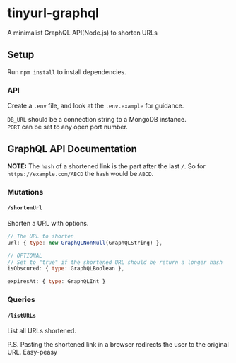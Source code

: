 # tinyurl-graphql

A minimalist GraphQL API(Node.js) to shorten URLs

## Setup

Run `npm install` to install dependencies.

### API

Create a `.env` file, and look at the `.env.example` for guidance.

`DB_URL` should be a connection string to a MongoDB instance.  
`PORT` can be set to any open port number.

## GraphQL API Documentation

**NOTE:** The `hash` of a shortened link is the part after the last `/`. So for `https://example.com/ABCD` the `hash` would be `ABCD`.

### Mutations

#### `/shortenUrl`

Shorten a URL with options.

```js
// The URL to shorten
url: { type: new GraphQLNonNull(GraphQLString) },

// OPTIONAL
// Set to "true" if the shortened URL should be return a longer hash
isObscured: { type: GraphQLBoolean },

expiresAt: { type: GraphQLInt }
```

### Queries

#### `/listURLs`

List all URLs shortened.

P.S. Pasting the shortened link in a browser redirects the user to the original URL. Easy-peasy
